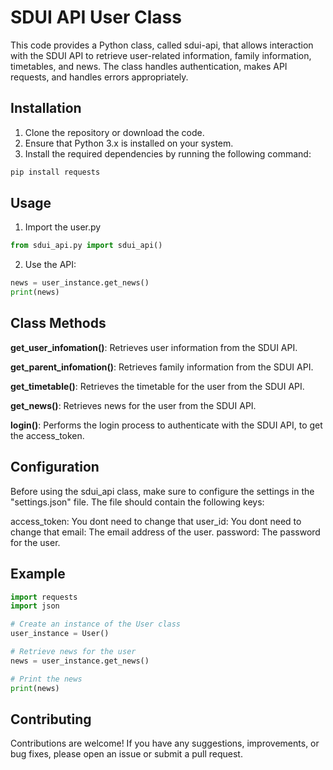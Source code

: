 # SDUI API User Class

This code provides a Python class, called sdui-api, that allows interaction with the SDUI API to retrieve user-related information, family information, timetables, and news. The class handles authentication, makes API requests, and handles errors appropriately.

## Installation

1. Clone the repository or download the code.
2. Ensure that Python 3.x is installed on your system.
3. Install the required dependencies by running the following command:
```bash
pip install requests
```
## Usage

1. Import the user.py
```python
from sdui_api.py import sdui_api()
```
2. Use the API:
```python
news = user_instance.get_news()
print(news)
```

## Class Methods

**get_user_infomation()**: Retrieves user information from the SDUI API.

**get_parent_infomation()**: Retrieves family information from the SDUI API.

**get_timetable()**: Retrieves the timetable for the user from the SDUI API.

**get_news()**: Retrieves news for the user from the SDUI API.

**login()**: Performs the login process to authenticate with the SDUI API, to get the access_token.

## Configuration

Before using the sdui_api class, make sure to configure the settings in the "settings.json" file. The file should contain the following keys:

access_token: You dont need to change that 
user_id: You dont need to change that
email: The email address of the user.
password: The password for the user.

## Example
```python
import requests
import json

# Create an instance of the User class
user_instance = User()

# Retrieve news for the user
news = user_instance.get_news()

# Print the news
print(news)
```
## Contributing

Contributions are welcome! If you have any suggestions, improvements, or bug fixes, please open an issue or submit a pull request.
